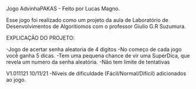 Jogo AdvinhaPAKAS - Feito por Lucas Magno.

Esse jogo foi realizado como um projeto da aula de Laboratório de Desenvolvimentos de Algoritiomos com o  professor Giulio G.R Suzumura.


EXPLICAÇÃO DO PROJETO:

-Jogo de acertar senha aleatoria de 4 digitos
-No começo de cada jogo você ganha 5 dicas.
-Tem uma pequena chance de vir uma SuperDica, que revela um numero da senha aleatória.
-Não tem limite de tentativas

V1.011121  10/11/21
-Níveis de dificuldade (Fácil/Normal/Difícil) adicionados ao jogo.
